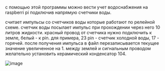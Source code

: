 с помощью этой программы можно вести учет водоснабжения на raspberri pi подключив напрямую счетчики воды.

считает импульсы со счетчиков воды которые работают по релейной схеме. счетчик воды посылает импульс при прохождении через него 10 литров жидкости. красный провод от счетчика нужно подключить к земле, белый - к pin. для примера, 23 pin - счетчик холодной воды, 17 - горячей. после получения импульса в файл перезаписывается текущее значение увеличенное на 1. между землей и сигнальным проводом желательно установить керамический конденсатор 104.

![image](https://github.com/dobanov/impulses_count/assets/117526546/91c49a8b-3524-42a2-bee7-199e827616f9)

